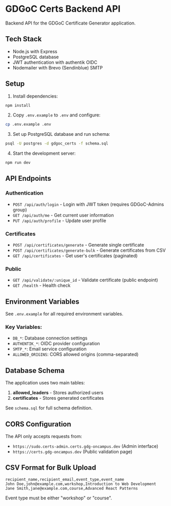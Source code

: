 # GDGoC Certs Backend API

Backend API for the GDGoC Certificate Generator application.

## Tech Stack

- Node.js with Express
- PostgreSQL database
- JWT authentication with authentik OIDC
- Nodemailer with Brevo (Sendinblue) SMTP

## Setup

1. Install dependencies:
```bash
npm install
```

2. Copy `.env.example` to `.env` and configure:
```bash
cp .env.example .env
```

3. Set up PostgreSQL database and run schema:
```bash
psql -U postgres -d gdgoc_certs -f schema.sql
```

4. Start the development server:
```bash
npm run dev
```

## API Endpoints

### Authentication
- `POST /api/auth/login` - Login with JWT token (requires GDGoC-Admins group)
- `GET /api/auth/me` - Get current user information
- `PUT /api/auth/profile` - Update user profile

### Certificates
- `POST /api/certificates/generate` - Generate single certificate
- `POST /api/certificates/generate-bulk` - Generate certificates from CSV
- `GET /api/certificates` - Get user's certificates (paginated)

### Public
- `GET /api/validate/:unique_id` - Validate certificate (public endpoint)
- `GET /health` - Health check

## Environment Variables

See `.env.example` for all required environment variables.

### Key Variables:
- `DB_*`: Database connection settings
- `AUTHENTIK_*`: OIDC provider configuration
- `SMTP_*`: Email service configuration
- `ALLOWED_ORIGINS`: CORS allowed origins (comma-separated)

## Database Schema

The application uses two main tables:

1. **allowed_leaders** - Stores authorized users
2. **certificates** - Stores generated certificates

See `schema.sql` for full schema definition.

## CORS Configuration

The API only accepts requests from:
- `https://sudo.certs-admin.certs.gdg-oncampus.dev` (Admin interface)
- `https://certs.gdg-oncampus.dev` (Public validation page)

## CSV Format for Bulk Upload

```csv
recipient_name,recipient_email,event_type,event_name
John Doe,john@example.com,workshop,Introduction to Web Development
Jane Smith,jane@example.com,course,Advanced React Patterns
```

Event type must be either "workshop" or "course".
